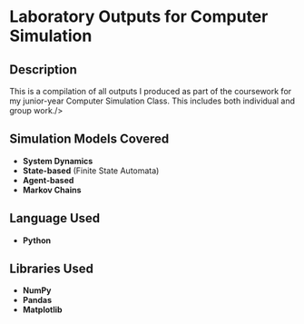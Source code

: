 <h1>Laboratory Outputs for Computer Simulation</h1>

<h2>Description</h2>
This is a compilation of all outputs I produced as part of the coursework for my junior-year Computer Simulation Class. This includes both individual and group work./>

<h2>Simulation Models Covered</h2>

- <b>System Dynamics</b>
- <b>State-based</b> (Finite State Automata)
- <b>Agent-based</b>
- <b>Markov Chains</b>

<h2>Language Used</h2>

- <b>Python</b> 

<h2>Libraries Used </h2>

- <b>NumPy</b>
- <b>Pandas</b>
- <b>Matplotlib</b>
